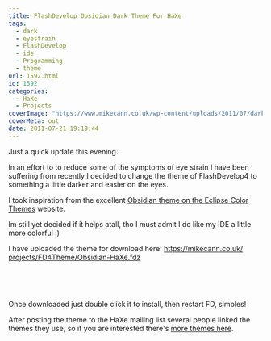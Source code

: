 ```yaml
---
title: FlashDevelop Obsidian Dark Theme For HaXe
tags:
  - dark
  - eyestrain
  - FlashDevelop
  - ide
  - Programming
  - theme
url: 1592.html
id: 1592
categories:
  - HaXe
  - Projects
coverImage: "https://www.mikecann.co.uk/wp-content/uploads/2011/07/dark-fd.png"
coverMeta: out
date: 2011-07-21 19:19:44
---
```


Just a quick update this evening.

In an effort to to reduce some of the symptoms of eye strain I have been suffering from recently I decided to change the theme of FlashDevelop4 to something a little darker and easier on the eyes.

<!-- more -->

I took inspiration from the excellent [Obsidian theme on the Eclipse Color Themes](https://www.eclipsecolorthemes.org/?view=theme&id=21) website.

Im still yet decided if it helps atall, tho I must admit I do like my IDE a little more colorful :)

I have uploaded the theme for download here: [https://mikecann.co.uk/<wbr>projects/FD4Theme/Obsidian-<wbr>HaXe.fdz</wbr></wbr>](https://mikecann.co.uk/projects/FD4Theme/Obsidian-HaXe.fdz)

&nbsp;

&nbsp;

Once downloaded just double click it to install, then restart FD, simples!

After posting the theme to the HaXe mailing list several people linked the themes they use, so if you are interested there's [more themes here](https://haxe.1354130.n2.nabble.com/FlashDevelop-Obsidian-Dark-Theme-td6600305.html).
